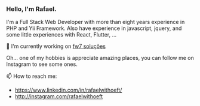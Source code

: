 ### Hello, I'm Rafael.

I'm a Full Stack Web Developer with more than eight years experience in PHP and Yii Framework.
Also have experience in javascript, jquery, and some little experiences with React, Flutter, ...

:briefcase: I'm currently working on [fw7 soluções](https://www.linkedin.com/company/fw7-solucoes "fw7 soluções")

Oh... one of my hobbies is appreciate amazing places, you can follow me on Instagram to see some ones.

📫 How to reach me:
- https://www.linkedin.com/in/rafaelwithoeft/
- http://instagram.com/rafaelwithoeft

<!--
**rafaelwithoeft/rafaelwithoeft** is a ✨ _special_ ✨ repository because its `README.md` (this file) appears on your GitHub profile.

Here are some ideas to get you started:

- 🔭 I’m currently working on ...
- 🌱 I’m currently learning ...
- 👯 I’m looking to collaborate on ...
- 🤔 I’m looking for help with ...
- 💬 Ask me about ...
- 
- 😄 Pronouns: ...
- ⚡ Fun fact: ...
-->
